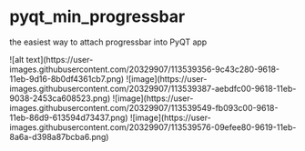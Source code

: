 # pyqt_min_progressbar
the easiest way to attach progressbar into PyQT app

<PyQT Progress bar>
![alt text](https://user-images.githubusercontent.com/20329907/113539356-9c43c280-9618-11eb-9d16-8b0df4361cb7.png)
![image](https://user-images.githubusercontent.com/20329907/113539387-aebdfc00-9618-11eb-9038-2453ca608523.png)
![image](https://user-images.githubusercontent.com/20329907/113539549-fb093c00-9618-11eb-86d9-613594d73437.png)

<Console>
![image](https://user-images.githubusercontent.com/20329907/113539576-09efee80-9619-11eb-8a6a-d398a87bcba6.png)
